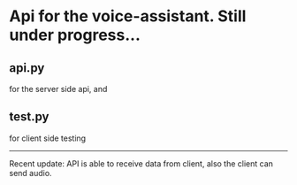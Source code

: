 <h1>Api for the voice-assistant. Still under progress...</h1>

<h2> api.py </h2> for the server side api, and <h2> test.py </h2> for client side testing
<hr color="yellow">
Recent update: API is able to receive data from client, also the client can send audio. 
